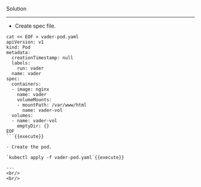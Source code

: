 Solution

---

- Create spec file.

```
cat << EOF > vader-pod.yaml
apiVersion: v1
kind: Pod
metadata:
  creationTimestamp: null
  labels:
    run: vader
  name: vader
spec:
  containers:
  - image: nginx
    name: vader
    volumeMounts:
    - mountPath: /var/www/html
      name: vader-vol
  volumes:
  - name: vader-vol
    emptyDir: {}
EOF
```{{execute}}

- Create the pod.

`kubectl apply -f vader-pod.yaml`{{execute}}

---
<br/>
<br/>
